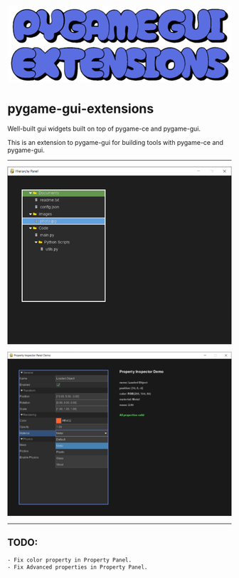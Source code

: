 

![PyGame GUI Extensions](https://github.com/SaxonRah/pygame-gui-extensions/blob/main/images/pygame_gui_extensions.png "PyGame GUI Extensions")

# pygame-gui-extensions

Well-built gui widgets built on top of pygame-ce and pygame-gui.

This is an extension to pygame-gui for building tools with pygame-ce and pygame-gui.

---

![Hierarchy Panel](https://github.com/SaxonRah/pygame-gui-extensions/blob/main/images/HierarchyPanel.png "Hierarchy Panel")

![Property Panel](https://github.com/SaxonRah/pygame-gui-extensions/blob/main/images/PropertyPanel.png "Property Panel")

---

## TODO:
    - Fix color property in Property Panel.
    - Fix Advanced properties in Property Panel.
